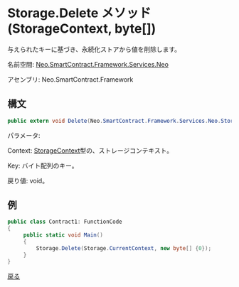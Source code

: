 # Storage.Delete メソッド (StorageContext, byte[])

与えられたキーに基づき、永続化ストアから値を削除します。

名前空間: [Neo.SmartContract.Framework.Services.Neo](../../neo.md)

アセンブリ: Neo.SmartContract.Framework

## 構文

```c#
public extern void Delete(Neo.SmartContract.Framework.Services.Neo.StorageContext context, byte[] key)
```

パラメータ:

Context: [StorageContext](../StorageContex.md)型の、ストレージコンテキスト。

Key: バイト配列のキー。

戻り値: void。

## 例

```c#
public class Contract1: FunctionCode
{
     public static void Main()
     {
         Storage.Delete(Storage.CurrentContext, new byte[] {0});
     }
}
```



[戻る](../Storage.md)

